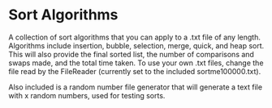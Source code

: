 # Sort Algorithms
A collection of sort algorithms that you can apply to a .txt file of any length. Algorithms include insertion, bubble, selection, merge, quick, and heap sort. This will also provide the final sorted list, the number of comparisons and swaps made, and the total time taken. To use your own .txt files, change the file read by the FileReader (currently set to the included sortme100000.txt).

Also included is a random number file generator that will generate a text file with x random numbers, used for testing sorts.
